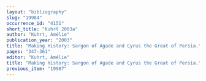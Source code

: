 ```yaml
---
layout: "bibliography"
slug: "19984"
occurrence_id: "4151"
short_title: "Kuhrt 2003a"
author: "Kuhrt, Amélie"
publication_year: "2003"
title: "Making History: Sargon of Agade and Cyrus the Great of Persia."
pages: "347-361"
editor: "Kuhrt, Amélie"
title: "Making History: Sargon of Agade and Cyrus the Great of Persia."
previous_item: "19987"
---
```

